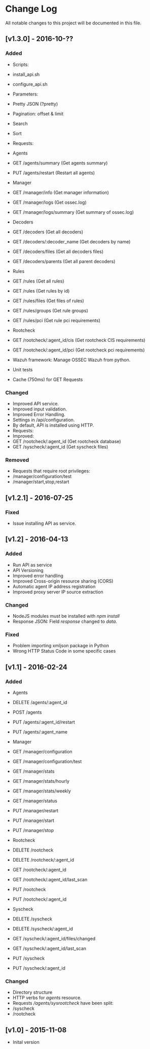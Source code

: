 # Change Log
All notable changes to this project will be documented in this file.


## [v1.3.0] - 2016-10-??
### Added
- Scripts:
 - install_api.sh
 - configure_api.sh
- Parameters:
 - Pretty JSON (?pretty)
 - Pagination: offset & limit
 - Search
 - Sort
- Requests:
 - Agents
  - GET /agents/summary (Get agents summary)
  - PUT /agents/restart (Restart all agents)
 - Manager
  - GET /manager/info (Get manager information)
  - GET /manager/logs (Get ossec.log)
  - GET /manager/logs/summary (Get summary of ossec.log)
 - Decoders
  - GET /decoders (Get all decoders)
  - GET /decoders/:decoder_name (Get decoders by name)
  - GET /decoders/files (Get all decoders files)
  - GET /decoders/parents (Get all parent decoders)
 - Rules
  - GET /rules (Get all rules)
  - GET /rules (Get rules by id)
  - GET /rules/files (Get files of rules)
  - GET /rules/groups (Get rule groups)
  - GET /rules/pci (Get rule pci requirements)
 - Rootcheck
  - GET /rootcheck/:agent_id/cis (Get rootcheck CIS requirements)
  - GET /rootcheck/:agent_id/pci (Get rootcheck pci requirements)

- Wazuh framework: Manage OSSEC Wazuh from python.
- Unit tests
- Cache (750ms) for GET Requests

### Changed
- Improved API service.
- Improved input validation.
- Improved Error Handling.
- Settings in /api/configuration.
- By default, API is installed using HTTP.
- Requests:
 - Improved:
  - GET /rootcheck/:agent_id (Get rootcheck database)
  - GET /syscheck/:agent_id (Get syscheck files)

### Removed
- Requests that require root privileges:
 - /manager/configuration/test
 - /manager/start,stop,restart


## [v1.2.1] - 2016-07-25
### Fixed
- Issue installing API as service.


## [v1.2] - 2016-04-13
### Added
- Run API as service
- API Versioning
- Improved error handling
- Improved Cross-origin resource sharing (CORS)
- Automatic agent IP address registration
- Improved proxy server IP source extraction

### Changed
- NodeJS modules must be installed with *npm install*
- Response JSON: Field *response* changed to *data*.

### Fixed
- Problem importing xmljson package in Python
- Wrong HTTP Status Code in some specific cases


## [v1.1] - 2016-02-24
### Added
- Agents
 - DELETE /agents/:agent_id
 - POST /agents
 - PUT /agents/:agent_id/restart
 - PUT /agents/:agent_name

- Manager
 - GET /manager/configuration
 - GET /manager/configuration/test
 - GET /manager/stats
 - GET /manager/stats/hourly
 - GET /manager/stats/weekly
 - GET /manager/status
 - PUT /manager/restart
 - PUT /manager/start
 - PUT /manager/stop

- Rootcheck
 - DELETE /rootcheck
 - DELETE /rootcheck/:agent_id
 - GET /rootcheck/:agent_id
 - GET /rootcheck/:agent_id/last_scan
 - PUT /rootcheck
 - PUT /rootcheck/:agent_id

- Syscheck
 - DELETE /syscheck
 - DELETE /syscheck/:agent_id
 - GET /syscheck/:agent_id/files/changed
 - GET /syscheck/:agent_id/last_scan
 - PUT /syscheck
 - PUT /syscheck/:agent_id


### Changed
- Directory structure
- HTTP verbs for *agents* resource.
- Requests */agents/sysrootcheck* have been split:
 - /syscheck
 - /rootcheck


## [v1.0] - 2015-11-08
- Inital version
